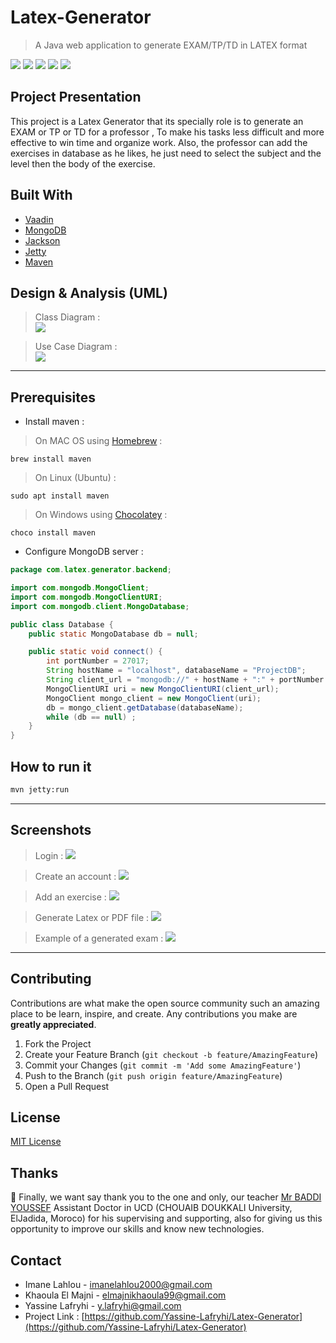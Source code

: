 # Latex-Generator
> A Java web application to generate EXAM/TP/TD in LATEX format

![](https://img.shields.io/badge/build-passing-brightgreen)
![](https://img.shields.io/badge/license-MIT-purple)
![](https://img.shields.io/badge/version-1.0-orange)
![](https://img.shields.io/badge/vaadin-14.1.3-blue)
![](https://img.shields.io/badge/jackson-2.10.0-red)

## Project Presentation
This project is a Latex Generator that its specially role is to generate an EXAM or TP or TD for a professor , To make his tasks less difficult and more effective to win time and organize work.
Also, the professor can add the exercises in database as he likes, he just need to select the subject and the level then the body of the exercise.
## Built With

* [Vaadin](https://vaadin.com)
* [MongoDB](https://mongodb.com)
* [Jackson](https://github.com/FasterXML/jackson-core)
* [Jetty](https://www.eclipse.org/jetty)
* [Maven](https://maven.apache.org)

## Design & Analysis (UML)

> Class Diagram :<br>
![](screenshots/screenshot1.png)

> Use Case Diagram :<br>
![](screenshots/screenshot2.png)

 ---
## Prerequisites

- Install maven :
> On MAC OS using [Homebrew](https://brew.sh/) :
```shell
brew install maven
```
> On Linux (Ubuntu) :
```shell
sudo apt install maven
```
> On Windows using [Chocolatey](https://chocolatey.org/) :
```shell
choco install maven
```
- Configure MongoDB server :
```java
package com.latex.generator.backend;

import com.mongodb.MongoClient;
import com.mongodb.MongoClientURI;
import com.mongodb.client.MongoDatabase;

public class Database {
    public static MongoDatabase db = null;

    public static void connect() {
        int portNumber = 27017;
        String hostName = "localhost", databaseName = "ProjectDB";
        String client_url = "mongodb://" + hostName + ":" + portNumber + "/" + databaseName;
        MongoClientURI uri = new MongoClientURI(client_url);
        MongoClient mongo_client = new MongoClient(uri);
        db = mongo_client.getDatabase(databaseName);
        while (db == null) ;
    }
}
```
## How to run it

```bash
mvn jetty:run
```
---
## Screenshots
>Login :
![](screenshots/screenshot3.jpeg)

>Create an account :
![](screenshots/screenshot4.jpeg)

>Add an exercise :
![](screenshots/screenshot5.jpeg)

>Generate Latex or PDF file :
![](screenshots/screenshot6.jpeg)

>Example of a generated exam :
![](screenshots/screenshot7.jpeg)

---

## Contributing

Contributions are what make the open source community such an amazing place to be learn, inspire, and create. Any contributions you make are **greatly appreciated**.

1. Fork the Project
2. Create your Feature Branch (`git checkout -b feature/AmazingFeature`)
3. Commit your Changes (`git commit -m 'Add some AmazingFeature'`)
4. Push to the Branch (`git push origin feature/AmazingFeature`)
5. Open a Pull Request

## License
[MIT License](https://choosealicense.com/licenses/mit/)

## Thanks 
:pray: Finally, we want say thank you to the one and only, our teacher [Mr BADDI YOUSSEF](https://linkedin.com/in/youssefbaddi) Assistant Doctor in UCD (CHOUAIB DOUKKALI University, ElJadida, Moroco) for his supervising and supporting, also for giving us this opportunity to improve our skills and know new technologies.

## Contact
- Imane Lahlou - [imanelahlou2000@gmail.com](mailto:imanelahlou2000@gmail.com)
- Khaoula El Majni - [elmajnikhaoula99@gmail.com](mailto:elmajnikhaoula99@gmail.com)
- Yassine Lafryhi - [y.lafryhi@gmail.com](mailto:y.lafryhi@gmail.com)
- Project Link : [https://github.com/Yassine-Lafryhi/Latex-Generator](https://github.com/Yassine-Lafryhi/Latex-Generator)
